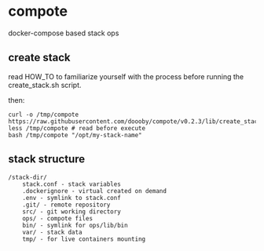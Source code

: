 # compote
docker-compose based stack ops

## create stack
read HOW_TO to familiarize yourself with the process before running the create_stack.sh script.

then:
```shell script
curl -o /tmp/compote https://raw.githubusercontent.com/doooby/compote/v0.2.3/lib/create_stack.sh
less /tmp/compote # read before execute
bash /tmp/compote "/opt/my-stack-name"
```

## stack structure
```
/stack-dir/
    stack.conf - stack variables
    .dockerignore - virtual created on demand
    .env - symlink to stack.conf
    .git/ - remote repository
    src/ - git working directory
    ops/ - compote files
    bin/ - symlink for ops/lib/bin
    var/ - stack data
    tmp/ - for live containers mounting
```
